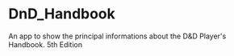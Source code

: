 # DnD_Handbook
An app to show the principal informations about the D&amp;D Player's Handbook. 5th Edition

